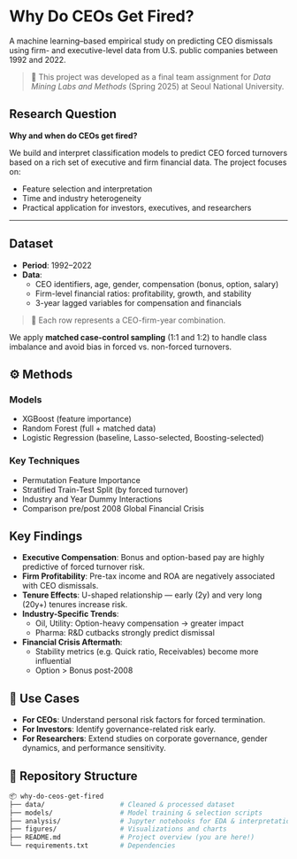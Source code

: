# Why Do CEOs Get Fired?

A machine learning–based empirical study on predicting CEO dismissals using firm- and executive-level data from U.S. public companies between 1992 and 2022.

> 📂 This project was developed as a final team assignment for *Data Mining Labs and Methods* (Spring 2025) at Seoul National University.


## Research Question

**Why and when do CEOs get fired?**

We build and interpret classification models to predict CEO forced turnovers based on a rich set of executive and firm financial data. The project focuses on:
- Feature selection and interpretation
- Time and industry heterogeneity
- Practical application for investors, executives, and researchers

---

## Dataset

- **Period**: 1992–2022
- **Data**: 
  - CEO identifiers, age, gender, compensation (bonus, option, salary)
  - Firm-level financial ratios: profitability, growth, and stability
  - 3-year lagged variables for compensation and financials

> 🎯 Each row represents a CEO-firm-year combination.

We apply **matched case-control sampling** (1:1 and 1:2) to handle class imbalance and avoid bias in forced vs. non-forced turnovers.


## ⚙️ Methods

### Models
- XGBoost (feature importance)
- Random Forest (full + matched data)
- Logistic Regression (baseline, Lasso-selected, Boosting-selected)

### Key Techniques
- Permutation Feature Importance
- Stratified Train-Test Split (by forced turnover)
- Industry and Year Dummy Interactions
- Comparison pre/post 2008 Global Financial Crisis


## Key Findings

- **Executive Compensation**: Bonus and option-based pay are highly predictive of forced turnover risk.
- **Firm Profitability**: Pre-tax income and ROA are negatively associated with CEO dismissals.
- **Tenure Effects**: U-shaped relationship — early (2y) and very long (20y+) tenures increase risk.
- **Industry-Specific Trends**: 
  - Oil, Utility: Option-heavy compensation → greater impact
  - Pharma: R&D cutbacks strongly predict dismissal
- **Financial Crisis Aftermath**:
  - Stability metrics (e.g. Quick ratio, Receivables) become more influential
  - Option > Bonus post-2008



## 🎯 Use Cases

- **For CEOs**: Understand personal risk factors for forced termination.
- **For Investors**: Identify governance-related risk early.
- **For Researchers**: Extend studies on corporate governance, gender dynamics, and performance sensitivity.


## 📁 Repository Structure

```bash
📦 why-do-ceos-get-fired
├── data/                   # Cleaned & processed dataset
├── models/                 # Model training & selection scripts
├── analysis/               # Jupyter notebooks for EDA & interpretation
├── figures/                # Visualizations and charts
├── README.md               # Project overview (you are here!)
└── requirements.txt        # Dependencies
